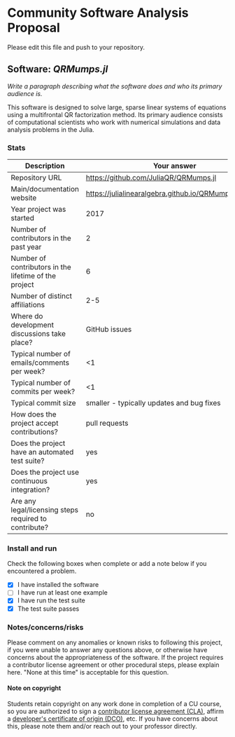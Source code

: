 # Community Software Analysis Proposal

Please edit this file and push to your repository.

## Software: *QRMumps.jl*

*Write a paragraph describing what the software does and who its primary audience is.*

This software is designed to solve large, sparse linear systems of equations using a multifrontal QR factorization method. Its primary audience consists of computational scientists who work with numerical simulations and data analysis problems in the Julia.


### Stats

| Description | Your answer |
|---------|-----------|
| Repository URL |https://github.com/JuliaQR/QRMumps.jl    |
| Main/documentation website |https://julialinearalgebra.github.io/QRMumps.jl/stable/    |
| Year project was started | 2017  |
| Number of contributors in the past year | 2 |
| Number of contributors in the lifetime of the project | 6  |
| Number of distinct affiliations | 2-5 |
| Where do development discussions take place? | GitHub issues  |
| Typical number of emails/comments per week? | <1  |
| Typical number of commits per week? | <1 |
| Typical commit size | smaller - typically updates and bug fixes |
| How does the project accept contributions? | pull requests   |
| Does the project have an automated test suite? | yes |
| Does the project use continuous integration? | yes |
| Are any legal/licensing steps required to contribute? | no |

### Install and run

Check the following boxes when complete or add a note below if you encountered a problem.

- [X] I have installed the software
- [ ] I have run at least one example
- [X] I have run the test suite
- [X] The test suite passes

### Notes/concerns/risks

Please comment on any anomalies or known risks to following this project, if you were unable to answer any questions above, or otherwise have concerns about the appropriateness of the software.
If the project requires a contributor license agreement or other procedural steps, please explain here.
"None at this time" is acceptable for this question.

#### Note on copyright

Students retain copyright on any work done in completion of a CU course, so you are authorized to sign a [contributor license agreement (CLA)](https://en.wikipedia.org/wiki/Contributor_License_Agreement), affirm a [developer's certificate of origin (DCO)](https://en.wikipedia.org/wiki/Developer_Certificate_of_Origin), etc.
If you have concerns about this, please note them and/or reach out to your professor directly.
